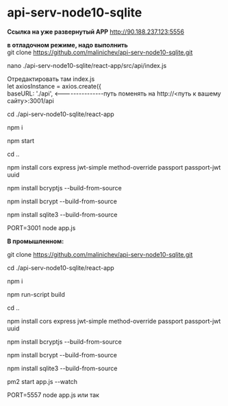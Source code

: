 # api-serv-node10-sqlite

**Ссылка на уже развернутый APP**
http://90.188.237.123:5556


**в отладочном режиме, надо выполнить** </br>
git clone https://github.com/malinichev/api-serv-node10-sqlite.git </br>

nano ./api-serv-node10-sqlite/react-app/src/api/index.js </br>

Отредактировать там index.js </br>
let axiosInstance = axios.create({ </br>
    baseURL: './api',    <---------------путь поменять на http://<путь к вашему сайту>:3001/api </br>



cd ./api-serv-node10-sqlite/react-app </br>

npm i </br>

npm start </br>

cd .. </br>

npm install cors express jwt-simple method-override passport passport-jwt uuid </br>

npm install bcryptjs --build-from-source </br>

npm install bcrypt --build-from-source </br>

npm install sqlite3 --build-from-source </br>

PORT=3001 node app.js </br>


**В промышленном:** </br>

git clone https://github.com/malinichev/api-serv-node10-sqlite.git </br>

cd ./api-serv-node10-sqlite/react-app </br>

npm i </br>

npm run-script build </br>

cd .. </br>

npm install cors express jwt-simple method-override passport passport-jwt uuid </br>

npm install bcryptjs --build-from-source </br>

npm install bcrypt --build-from-source </br>

npm install sqlite3 --build-from-source </br>

pm2 start app.js --watch </br>

PORT=5557 node app.js или так
